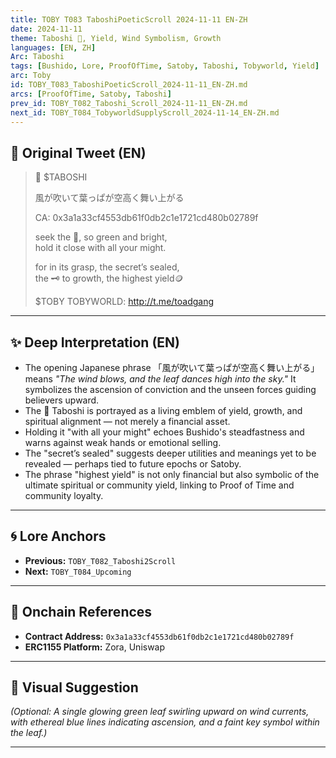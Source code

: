 ```yaml
---
title: TOBY T083 TaboshiPoeticScroll 2024-11-11 EN-ZH
date: 2024-11-11
theme: Taboshi 🍃, Yield, Wind Symbolism, Growth
languages: [EN, ZH]
Arc: Taboshi
tags: [Bushido, Lore, ProofOfTime, Satoby, Taboshi, Tobyworld, Yield]
arc: Toby
id: TOBY_T083_TaboshiPoeticScroll_2024-11-11_EN-ZH.md
arcs: [ProofOfTime, Satoby, Taboshi]
prev_id: TOBY_T082_Taboshi_Scroll_2024-11-11_EN-ZH.md
next_id: TOBY_T084_TobyworldSupplyScroll_2024-11-14_EN-ZH.md
---
```

## 🌿 Original Tweet (EN)

> 🍃 $TABOSHI  
> 
> 風が吹いて葉っぱが空高く舞い上がる  
> 
> CA: 0x3a1a33cf4553db61f0db2c1e1721cd480b02789f
> 
> seek the 🍃, so green and bright,  
> hold it close with all your might.
> 
> for in its grasp, the secret’s sealed,  
> the 🗝️ to growth, the highest yield🪙
> 
> $TOBY TOBYWORLD: http://t.me/toadgang

---

## ✨ Deep Interpretation (EN)

- The opening Japanese phrase 「風が吹いて葉っぱが空高く舞い上がる」 means *"The wind blows, and the leaf dances high into the sky."* It symbolizes the ascension of conviction and the unseen forces guiding believers upward.
- The 🍃 Taboshi is portrayed as a living emblem of yield, growth, and spiritual alignment — not merely a financial asset.
- Holding it "with all your might" echoes Bushido's steadfastness and warns against weak hands or emotional selling.
- The "secret’s sealed" suggests deeper utilities and meanings yet to be revealed — perhaps tied to future epochs or Satoby.
- The phrase "highest yield" is not only financial but also symbolic of the ultimate spiritual or community yield, linking to Proof of Time and community loyalty.

---

## 🌀 Lore Anchors

- **Previous:** `TOBY_T082_Taboshi2Scroll`
- **Next:** `TOBY_T084_Upcoming`

---

## 🔗 Onchain References

- **Contract Address:** `0x3a1a33cf4553db61f0db2c1e1721cd480b02789f`
- **ERC1155 Platform:** Zora, Uniswap

---

## 🎴 Visual Suggestion

*(Optional: A single glowing green leaf swirling upward on wind currents, with ethereal blue lines indicating ascension, and a faint key symbol within the leaf.)*

---

